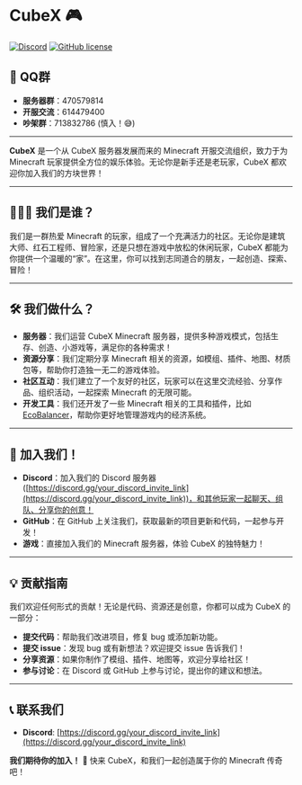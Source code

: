 # CubeX 🎮

[![Discord](https://img.shields.io/discord/xxxxxxxxxx.svg?label=&logo=discord&logoColor=ffffff&color=7389D8&labelColor=6A7EC2)](https://discord.gg/QWKcSZFert)
[![GitHub license](https://img.shields.io/github/license/Naereen/StrapDown.js.svg)](https://github.com/Naereen/StrapDown.js/blob/master/LICENSE)

## 📌 QQ群

- **服务器群**：470579814
- **开服交流**：614479400
- **吵架群**：713832786 (慎入！😅)

---

**CubeX** 是一个从 CubeX 服务器发展而来的 Minecraft 开服交流组织，致力于为 Minecraft 玩家提供全方位的娱乐体验。无论你是新手还是老玩家，CubeX 都欢迎你加入我们的方块世界！

---

## 🧑‍🤝‍🧑 我们是谁？

我们是一群热爱 Minecraft 的玩家，组成了一个充满活力的社区。无论你是建筑大师、红石工程师、冒险家，还是只想在游戏中放松的休闲玩家，CubeX 都能为你提供一个温暖的“家”。在这里，你可以找到志同道合的朋友，一起创造、探索、冒险！

---

## 🛠️ 我们做什么？

- **服务器**：我们运营 CubeX Minecraft 服务器，提供多种游戏模式，包括生存、创造、小游戏等，满足你的各种需求！
- **资源分享**：我们定期分享 Minecraft 相关的资源，如模组、插件、地图、材质包等，帮助你打造独一无二的游戏体验。
- **社区互动**：我们建立了一个友好的社区，玩家可以在这里交流经验、分享作品、组织活动，一起探索 Minecraft 的无限可能。
- **开发工具**：我们还开发了一些 Minecraft 相关的工具和插件，比如 [EcoBalancer](https://github.com/CubeX-MC/EcoBalancer)，帮助你更好地管理游戏内的经济系统。

---

## 🚀 加入我们！

- **Discord**：加入我们的 Discord 服务器 ([https://discord.gg/your_discord_invite_link](https://discord.gg/your_discord_invite_link))，和其他玩家一起聊天、组队、分享你的创意！
- **GitHub**：在 GitHub 上关注我们，获取最新的项目更新和代码，一起参与开发！
- **游戏**：直接加入我们的 Minecraft 服务器，体验 CubeX 的独特魅力！

---

## 💡 贡献指南

我们欢迎任何形式的贡献！无论是代码、资源还是创意，你都可以成为 CubeX 的一部分：

- **提交代码**：帮助我们改进项目，修复 bug 或添加新功能。
- **提交 issue**：发现 bug 或有新想法？欢迎提交 issue 告诉我们！
- **分享资源**：如果你制作了模组、插件、地图等，欢迎分享给社区！
- **参与讨论**：在 Discord 或 GitHub 上参与讨论，提出你的建议和想法。

---

## 📞 联系我们

- **Discord**: [https://discord.gg/your_discord_invite_link](https://discord.gg/your_discord_invite_link)

**我们期待你的加入！** 🎉 快来 CubeX，和我们一起创造属于你的 Minecraft 传奇吧！
